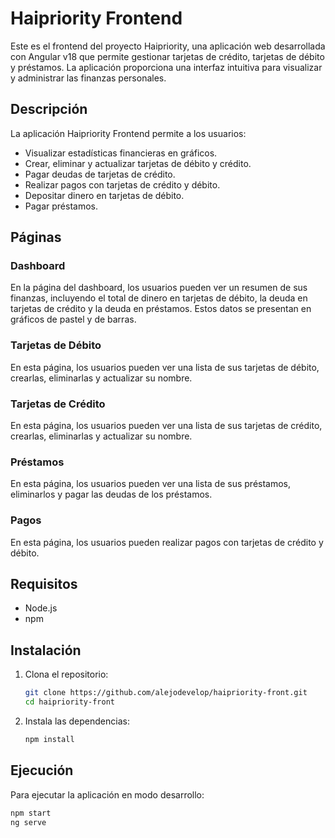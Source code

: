 # Haipriority Frontend

Este es el frontend del proyecto Haipriority, una aplicación web desarrollada con Angular v18 que permite gestionar tarjetas de crédito, tarjetas de débito y préstamos. La aplicación proporciona una interfaz intuitiva para visualizar y administrar las finanzas personales.

## Descripción

La aplicación Haipriority Frontend permite a los usuarios:

- Visualizar estadísticas financieras en gráficos.
- Crear, eliminar y actualizar tarjetas de débito y crédito.
- Pagar deudas de tarjetas de crédito.
- Realizar pagos con tarjetas de crédito y débito.
- Depositar dinero en tarjetas de débito.
- Pagar préstamos.

## Páginas

### Dashboard

En la página del dashboard, los usuarios pueden ver un resumen de sus finanzas, incluyendo el total de dinero en tarjetas de débito, la deuda en tarjetas de crédito y la deuda en préstamos. Estos datos se presentan en gráficos de pastel y de barras.

### Tarjetas de Débito

En esta página, los usuarios pueden ver una lista de sus tarjetas de débito, crearlas, eliminarlas y actualizar su nombre.

### Tarjetas de Crédito

En esta página, los usuarios pueden ver una lista de sus tarjetas de crédito, crearlas, eliminarlas y actualizar su nombre.

### Préstamos

En esta página, los usuarios pueden ver una lista de sus préstamos, eliminarlos y pagar las deudas de los préstamos.

### Pagos

En esta página, los usuarios pueden realizar pagos con tarjetas de crédito y débito.

## Requisitos

- Node.js
- npm

## Instalación

1. Clona el repositorio:

    ```bash
    git clone https://github.com/alejodevelop/haipriority-front.git
    cd haipriority-front
    ```

2. Instala las dependencias:

    ```bash
    npm install
    ```

## Ejecución

Para ejecutar la aplicación en modo desarrollo:

```bash
npm start
ng serve
